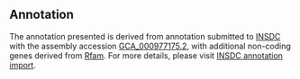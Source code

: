 

Annotation
----------

The annotation presented is derived from annotation submitted to
[INSDC](http://www.insdc.org) with the assembly accession
[GCA\_000977175.2](http://www.ebi.ac.uk/ena/data/view/GCA_000977175.2),
with additional non-coding genes derived from
[Rfam](http://rfam.xfam.org/). For more details, please visit [INSDC
annotation
import](http://ensemblgenomes.org/info/data/insdc_annotation).

